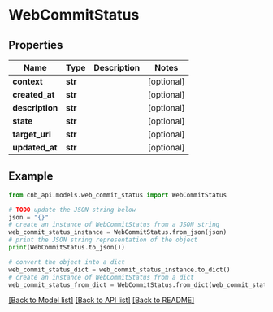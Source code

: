# WebCommitStatus


## Properties

Name | Type | Description | Notes
------------ | ------------- | ------------- | -------------
**context** | **str** |  | [optional] 
**created_at** | **str** |  | [optional] 
**description** | **str** |  | [optional] 
**state** | **str** |  | [optional] 
**target_url** | **str** |  | [optional] 
**updated_at** | **str** |  | [optional] 

## Example

```python
from cnb_api.models.web_commit_status import WebCommitStatus

# TODO update the JSON string below
json = "{}"
# create an instance of WebCommitStatus from a JSON string
web_commit_status_instance = WebCommitStatus.from_json(json)
# print the JSON string representation of the object
print(WebCommitStatus.to_json())

# convert the object into a dict
web_commit_status_dict = web_commit_status_instance.to_dict()
# create an instance of WebCommitStatus from a dict
web_commit_status_from_dict = WebCommitStatus.from_dict(web_commit_status_dict)
```
[[Back to Model list]](../README.md#documentation-for-models) [[Back to API list]](../README.md#documentation-for-api-endpoints) [[Back to README]](../README.md)


